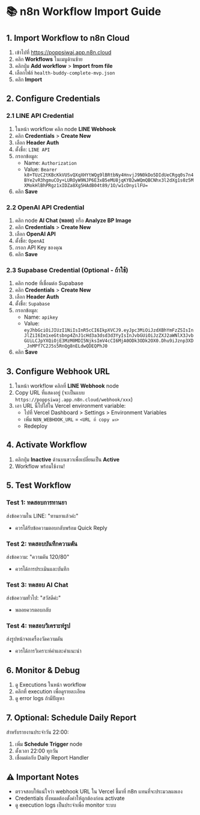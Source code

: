 # 📚 n8n Workflow Import Guide

## 1. Import Workflow to n8n Cloud

1. เข้าไปที่ https://poppsiwaj.app.n8n.cloud
2. คลิก **Workflows** ในเมนูด้านซ้าย
3. คลิกปุ่ม **Add workflow** > **Import from file**
4. เลือกไฟล์ `health-buddy-complete-mvp.json`
5. คลิก **Import**

## 2. Configure Credentials

### 2.1 LINE API Credential
1. ในหน้า workflow คลิก node **LINE Webhook** 
2. คลิก **Credentials** > **Create New**
3. เลือก **Header Auth**
4. ตั้งชื่อ: `LINE API`
5. กรอกข้อมูล:
   - Name: `Authorization`
   - Value: `Bearer k8+TUzC2tKBcKkVUSvQXqXHYtWQg9lBRtbNy4HnvjJ9N0kDo5DIdUeCRgq0s7n4BYe2vR3hgmuCOy+LUROyW9NJP6E3xB5eMU8jqKYB2wWQmQBCNhx3l2dXg1s0z5MXMokHlBhPRgz1xIDZa8Xg5HAdB04t89/1O/w1cDnyilFU=`
6. คลิก **Save**

### 2.2 OpenAI API Credential
1. คลิก node **AI Chat (พลอย)** หรือ **Analyze BP Image**
2. คลิก **Credentials** > **Create New**
3. เลือก **OpenAI API**
4. ตั้งชื่อ: `OpenAI`
5. กรอก API Key ของคุณ
6. คลิก **Save**

### 2.3 Supabase Credential (Optional - ถ้าใช้)
1. คลิก node ที่เชื่อมต่อ Supabase
2. คลิก **Credentials** > **Create New**
3. เลือก **Header Auth**
4. ตั้งชื่อ: `Supabase`
5. กรอกข้อมูล:
   - Name: `apikey`
   - Value: `eyJhbGciOiJIUzI1NiIsInR5cCI6IkpXVCJ9.eyJpc3MiOiJzdXBhYmFzZSIsInJlZiI6Im1xeGtsbnp4ZnJ1cHd3a3dsd3d3YyIsInJvbGUiOiJzZXJ2aWNlX3JvbGUiLCJpYXQiOjE3MzM0MDI5NjksImV4cCI6MjA0ODk3ODk2OX0.Dhu9iJznp3XD_JnMPf7C2J5s5RnQg8nELdwQDEQPhJ0`
6. คลิก **Save**

## 3. Configure Webhook URL

1. ในหน้า workflow คลิกที่ **LINE Webhook** node
2. Copy URL ที่แสดงอยู่ (จะเป็นแบบ `https://poppsiwaj.app.n8n.cloud/webhook/xxx`)
3. เอา URL นี้ไปใส่ใน Vercel environment variable:
   - ไปที่ Vercel Dashboard > Settings > Environment Variables
   - เพิ่ม `N8N_WEBHOOK_URL` = `<URL ที่ copy มา>`
   - Redeploy

## 4. Activate Workflow

1. คลิกปุ่ม **Inactive** ด้านบนขวาเพื่อเปลี่ยนเป็น **Active**
2. Workflow พร้อมใช้งาน!

## 5. Test Workflow

### Test 1: ทดสอบการทานยา
ส่งข้อความใน LINE: "ทานยาแล้วค่ะ"
- ควรได้รับข้อความตอบกลับพร้อม Quick Reply

### Test 2: ทดสอบบันทึกความดัน
ส่งข้อความ: "ความดัน 120/80"
- ควรได้การประเมินและบันทึก

### Test 3: ทดสอบ AI Chat
ส่งข้อความทั่วไป: "สวัสดีค่ะ"
- พลอยควรตอบกลับ

### Test 4: ทดสอบวิเคราะห์รูป
ส่งรูปหน้าจอเครื่องวัดความดัน
- ควรได้การวิเคราะห์ค่าและคำแนะนำ

## 6. Monitor & Debug

1. ดู Executions ในหน้า workflow
2. คลิกที่ execution เพื่อดูรายละเอียด
3. ดู error logs ถ้ามีปัญหา

## 7. Optional: Schedule Daily Report

สำหรับรายงานประจำวัน 22:00:
1. เพิ่ม **Schedule Trigger** node
2. ตั้งเวลา 22:00 ทุกวัน
3. เชื่อมต่อกับ Daily Report Handler

## ⚠️ Important Notes

- ตรวจสอบให้แน่ใจว่า webhook URL ใน Vercel ชี้มาที่ n8n แทนที่จะประมวลผลเอง
- Credentials ทั้งหมดต้องตั้งค่าให้ถูกต้องก่อน activate
- ดู execution logs เป็นประจำเพื่อ monitor ระบบ